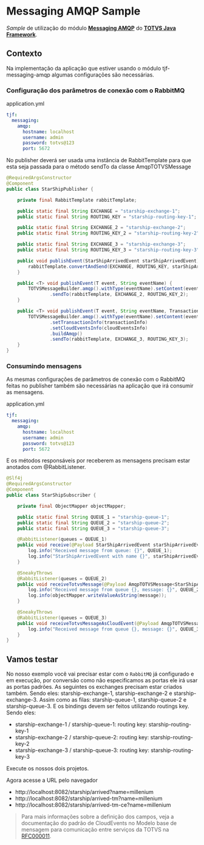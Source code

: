 # Messaging AMQP Sample

_Sample_ de utilização do módulo [__Messaging AMQP__][tjf-messaging-stream] do [__TOTVS Java Framework__][tjf].

## Contexto

Na implementação da aplicação que estiver usando o módulo tjf-messaging-amqp algumas configurações são necessárias. 


### Configuração dos parâmetros de conexão com o RabbitMQ

application.yml

```yml
tjf:
  messaging:
    amqp:
      hostname: localhost
      username: admin
      password: totvs@123
      port: 5672
```

No publisher deverá ser usada uma instância de RabbitTemplate para que esta seja passada para o método sendTo da classe AmqpTOTVSMessage

```java
@RequiredArgsConstructor
@Component
public class StarShipPublisher {

    private final RabbitTemplate rabbitTemplate;

    public static final String EXCHANGE = "starship-exchange-1";
    public static final String ROUTING_KEY = "starship-routing-key-1";

    public static final String EXCHANGE_2 = "starship-exchange-2";
    public static final String ROUTING_KEY_2 = "starship-routing-key-2";

    public static final String EXCHANGE_3 = "starship-exchange-3";
    public static final String ROUTING_KEY_3 = "starship-routing-key-3";

    public void publishEvent(StarShipArrivedEvent starShipArrivedEvent) {
        rabbitTemplate.convertAndSend(EXCHANGE, ROUTING_KEY, starShipArrivedEvent);
    }

    public <T> void publishEvent(T event, String eventName) {
        TOTVSMessageBuilder.amqp().withType(eventName).setContent(event).buildAmqp()
                .sendTo(rabbitTemplate, EXCHANGE_2, ROUTING_KEY_2);
    }

    public <T> void publishEvent(T event, String eventName, TransactionInfo transactionInfo, CloudEventsInfo cloudEventsInfo) {
        TOTVSMessageBuilder.amqp().withType(eventName).setContent(event)
                .setTransactionInfo(transactionInfo)
                .setCloudEventsInfo(cloudEventsInfo)
                .buildAmqp()
                .sendTo(rabbitTemplate, EXCHANGE_3, ROUTING_KEY_3);
    }
}
```

### Consumindo mensagens

As mesmas configurações de parâmetros de conexão com o RabbitMQ feitas no publisher também são necessárias na aplicação que irá consumir as mensagens.

application.yml
```yml
tjf:
  messaging:
    amqp:
      hostname: localhost
      username: admin
      password: totvs@123
      port: 5672
```

E os métodos responsáveis por receberem as mensagens precisam estar anotados com @RabbitListener.

```java
@Slf4j
@RequiredArgsConstructor
@Component
public class StarShipSubscriber {

    private final ObjectMapper objectMapper;

    public static final String QUEUE_1 = "starship-queue-1";
    public static final String QUEUE_2 = "starship-queue-2";
    public static final String QUEUE_3 = "starship-queue-3";

    @RabbitListener(queues = QUEUE_1)
    public void receive(@Payload StarShipArrivedEvent starShipArrivedEvent) {
        log.info("Received message from queue: {}", QUEUE_1);
        log.info("StarShipArrivedEvent with name {}", starShipArrivedEvent.getName());
    }

    @SneakyThrows
    @RabbitListener(queues = QUEUE_2)
    public void receiveTotvsMessage(@Payload AmqpTOTVSMessage<StarShipArrivedEvent> message) {
        log.info("Received message from queue {}, message: {}", QUEUE_2, objectMapper.writeValueAsString(message));
        log.info(objectMapper.writeValueAsString(message));
    }

    @SneakyThrows
    @RabbitListener(queues = QUEUE_3)
    public void receiveTotvsMessageAsCloudEvent(@Payload AmqpTOTVSMessage<StarShipArrivedEvent> message) {
        log.info("Received message from queue {}, message: {}", QUEUE_3, objectMapper.writeValueAsString(message));
    }
}
```

## Vamos testar

No nosso exemplo você vai precisar estar com o `RabbitMQ` já configurado e em execução, por conversão como não especificamos as portas ele irá usar as portas padrões.
As seguintes os exchanges precisam estar criados também. Sendo eles: starship-exchange-1, starship-exchange-2 e starship-exchange-3.
Assim como as filas: starship-queue-1, starship-queue-2 e starship-queue-3.
E os bindings devem ser feitos utilizando routings key. Sendo eles:

- starship-exchange-1 / starship-queue-1: routing key: starship-routing-key-1
- starship-exchange-2 / starship-queue-2: routing key: starship-routing-key-2
- starship-exchange-3 / starship-queue-3: routing key: starship-routing-key-3
 

Execute os nossos dois projetos.

Agora acesse a URL pelo navegador 
 - http://localhost:8082/starship/arrived?name=millenium
 - http://localhost:8082/starship/arrived-tm?name=millenium
 - http://localhost:8082/starship/arrived-tm-ce?name=millenium

> Para mais informações sobre a definição dos campos, veja a documentação do padrão de CloudEvents no Modelo base de mensagem para comunicação entre serviços da TOTVS na [RFC000011].

[tjf-messaging-stream]: https://tjf.totvs.com.br/wiki/v3/tjf-messaging-stream
[tjf]: https://tjf.totvs.com.br
[RFC000011]: https://arquitetura.totvs.io/architectural-records/RFCs/Corporativas/RFC000011/
